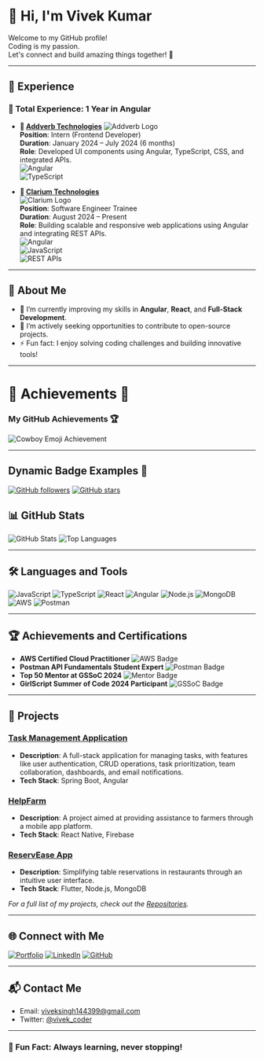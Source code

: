 # 👋 Hi, I'm Vivek Kumar  
Welcome to my GitHub profile!  
Coding is my passion.  
Let's connect and build amazing things together! 🚀  

---

## 💼 Experience  

### 🌟 Total Experience: **1 Year in Angular**  

- **🏢 [Addverb Technologies](https://www.addverb.com)** 
 ![Addverb Logo](https://www.google.com/imgres?q=icons%20addverb&imgurl=https%3A%2F%2Findiatechnologynews.in%2Fwp-content%2Fuploads%2F2023%2F04%2FAddverb_new-logo.jpg&imgrefurl=https%3A%2F%2Findiatechnologynews.in%2Faddverb-technologies-reinforces-its-global-position-as-pioneers-in-human-robot-collaboration%2F&docid=X1t-t4YPD4OpYM&tbnid=3iXjQs-S4GwTmM&vet=12ahUKEwjbjKGGmreKAxWl4zgGHbuuH4wQM3oECBYQAA..i&w=800&h=400&hcb=2&itg=1&ved=2ahUKEwjbjKGGmreKAxWl4zgGHbuuH4wQM3oECBYQAA)  
  **Position**: Intern (Frontend Developer)  
  **Duration**: January 2024 – July 2024 (6 months)  
  **Role**: Developed UI components using Angular, TypeScript, CSS, and integrated APIs.  
  ![Angular](https://img.shields.io/badge/-Angular-DD0031?style=flat-square&logo=angular&logoColor=white)  
  ![TypeScript](https://img.shields.io/badge/-TypeScript-007ACC?style=flat-square&logo=typescript&logoColor=white)

- **🏢 [Clarium Technologies](https://clarium.tech/)**  
  ![Clarium Logo](https://www.google.com/imgres?q=clarium%20tech%20private%20limited%20logo&imgurl=https%3A%2F%2Fmedia.licdn.com%2Fdms%2Fimage%2Fv2%2FD4E0BAQHXfhj2fZjLiQ%2Fcompany-logo_200_200%2Fcompany-logo_200_200%2F0%2F1689965351186%2Fclarium_managed_services_logo%3Fe%3D2147483647%26v%3Dbeta%26t%3Dimt7D_K5_8d5S2nmoYzSGpOR7owGd9gYPdcf6K3_058&imgrefurl=https%3A%2F%2Fin.linkedin.com%2Fcompany%2Fclarium-tech&docid=K4gUr9goQPam-M&tbnid=DNXGLocqOft1KM&vet=12ahUKEwi6sLjTmbeKAxX78DgGHWhHK84QM3oECBcQAA..i&w=200&h=200&hcb=2&ved=2ahUKEwi6sLjTmbeKAxX78DgGHWhHK84QM3oECBcQAA)  
  **Position**: Software Engineer Trainee  
  **Duration**: August 2024 – Present  
  **Role**: Building scalable and responsive web applications using Angular and integrating REST APIs.  
  ![Angular](https://img.shields.io/badge/-Angular-DD0031?style=flat-square&logo=angular&logoColor=white)  
  ![JavaScript](https://img.shields.io/badge/-JavaScript-F7DF1E?style=flat-square&logo=javascript&logoColor=black)  
  ![REST APIs](https://img.shields.io/badge/-REST%20APIs-000000?style=flat-square&logo=postman&logoColor=white)

---

## 🚀 About Me

- 🌱 I’m currently improving my skills in **Angular**, **React**, and **Full-Stack Development**.
- 💼 I’m actively seeking opportunities to contribute to open-source projects.
- ⚡ Fun fact: I enjoy solving coding challenges and building innovative tools!

---
# 🌟 Achievements 🌟

### My GitHub Achievements 🏆
![Cowboy Emoji Achievement](https://github.githubassets.com/images/icons/emoji/unicode/1f920.png?v8)  

---

## Dynamic Badge Examples 🚀
[![GitHub followers](https://img.shields.io/github/followers/vivekkumar854301?style=social)](https://github.com/vivekkumar854301)
[![GitHub stars](https://img.shields.io/github/stars/vivekkumar854301?style=social)](https://github.com/vivekkumar854301)


## 📊 GitHub Stats

![GitHub Stats](https://github-readme-stats.vercel.app/api?username=vivekkumar854301&show_icons=true&theme=radical)
![Top Languages](https://github-readme-stats.vercel.app/api/top-langs/?username=vivekkumar854301&layout=compact&theme=radical)

---

## 🛠️ Languages and Tools

![JavaScript](https://img.shields.io/badge/JavaScript-F7DF1E?style=for-the-badge&logo=javascript&logoColor=black)
![TypeScript](https://img.shields.io/badge/TypeScript-007ACC?style=for-the-badge&logo=typescript&logoColor=white)
![React](https://img.shields.io/badge/React-61DAFB?style=for-the-badge&logo=react&logoColor=black)
![Angular](https://img.shields.io/badge/Angular-DD0031?style=for-the-badge&logo=angular&logoColor=white)
![Node.js](https://img.shields.io/badge/Node.js-339933?style=for-the-badge&logo=node-dot-js&logoColor=white)
![MongoDB](https://img.shields.io/badge/MongoDB-47A248?style=for-the-badge&logo=mongodb&logoColor=white)
![AWS](https://img.shields.io/badge/AWS-232F3E?style=for-the-badge&logo=amazon-aws&logoColor=white)
![Postman](https://img.shields.io/badge/Postman-FF6C37?style=for-the-badge&logo=postman&logoColor=white)

---

## 🏆 Achievements and Certifications

- **AWS Certified Cloud Practitioner** ![AWS Badge](https://img.shields.io/badge/AWS-Certified-blue)
- **Postman API Fundamentals Student Expert** ![Postman Badge](https://img.shields.io/badge/Postman-Expert-orange)
- **Top 50 Mentor at GSSoC 2024** ![Mentor Badge](https://img.shields.io/badge/GSSoC-Mentor-blue)
- **GirlScript Summer of Code 2024 Participant** ![GSSoC Badge](https://img.shields.io/badge/GSSoC-Participant-green)

---

## 📂 Projects

### [Task Management Application](https://github.com/vivekkumar854301/task-management-app)
- **Description**: A full-stack application for managing tasks, with features like user authentication, CRUD operations, task prioritization, team collaboration, dashboards, and email notifications.
- **Tech Stack**: Spring Boot, Angular

### [HelpFarm](https://github.com/vivekkumar854301/helpfarm)
- **Description**: A project aimed at providing assistance to farmers through a mobile app platform.
- **Tech Stack**: React Native, Firebase

### [ReservEase App](https://github.com/vivekkumar854301/reservease)
- **Description**: Simplifying table reservations in restaurants through an intuitive user interface.
- **Tech Stack**: Flutter, Node.js, MongoDB

_For a full list of my projects, check out the [Repositories](https://github.com/vivekkumar854301?tab=repositories)._  

---

## 🌐 Connect with Me

[![Portfolio](https://img.shields.io/badge/Portfolio-visit-blue)](https://portfoliovivekkumar.netlify.app/)
[![LinkedIn](https://img.shields.io/badge/LinkedIn-Connect-blue)](https://www.linkedin.com/in/vivek-kumar-782317209/)
[![GitHub](https://img.shields.io/badge/GitHub-Follow-black)](https://github.com/vivekkumar854301)

---

## 📬 Contact Me

- Email: [viveksingh144399@gmail.com](mailto:viveksingh144399@gmail.com)
- Twitter: [@vivek_coder](https://twitter.com/vivek_coder)

---

### 🌟 Fun Fact: Always learning, never stopping!
